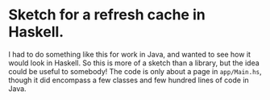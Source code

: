 # Sketch for a refresh cache in Haskell.

I had to do something like this for work in Java, and wanted to see how it would look in Haskell. So this
is more of a sketch than a library, but the idea could be useful to somebody! The code is only about a page
in `app/Main.hs`, though it did encompass a few classes and few hundred lines of code in Java. 
